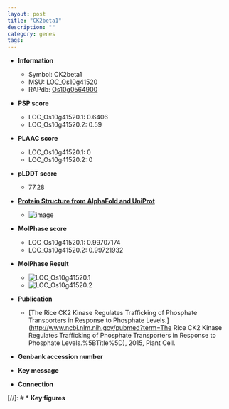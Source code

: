 ```yaml
---
layout: post
title: "CK2beta1"
description: ""
category: genes
tags: 
---
```


* **Information**  
    + Symbol: CK2beta1  
    + MSU: [LOC_Os10g41520](http://rice.plantbiology.msu.edu/cgi-bin/ORF_infopage.cgi?orf=LOC_Os10g41520)  
    + RAPdb: [Os10g0564900](http://rapdb.dna.affrc.go.jp/viewer/gbrowse_details/irgsp1?name=Os10g0564900)  

* **PSP score**  
    + LOC_Os10g41520.1: 0.6406 
    + LOC_Os10g41520.2: 0.59 

* **PLAAC score**  
    + LOC_Os10g41520.1: 0 
    + LOC_Os10g41520.2: 0 

* **pLDDT score**
    + 77.28

* **[Protein Structure from AlphaFold and UniProt](https://www.uniprot.org/uniprotkb/Q9AY38/entry#structure)**
    + ![image](https://ricepsp.github.io/images/Q9/AF-Q9AY38-F1.png)

* **MolPhase score**
    + LOC_Os10g41520.1: 0.99707174
    + LOC_Os10g41520.2: 0.99721932

* **MolPhase Result**
    + ![LOC_Os10g41520.1](https://304243504.github.io/Pictures/LOC_Os10g/LOC_Os10g41520.1.png)
    + ![LOC_Os10g41520.2](https://304243504.github.io/Pictures/LOC_Os10g/LOC_Os10g41520.2.png)

* **Publication**  
    + [The Rice CK2 Kinase Regulates Trafficking of Phosphate Transporters in Response to Phosphate Levels.](http://www.ncbi.nlm.nih.gov/pubmed?term=The Rice CK2 Kinase Regulates Trafficking of Phosphate Transporters in Response to Phosphate Levels.%5BTitle%5D), 2015, Plant Cell.

* **Genbank accession number**  

* **Key message**  

* **Connection**  

[//]: # * **Key figures**  


